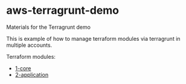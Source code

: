 # aws-terragrunt-demo
Materials for the Terragrunt demo

This is example of how to manage terraform modules via terragrunt in multiple accounts.

Terraform modules:
- [1-core](https://github.com/vadymbat/aws-terragrunt-demo-tf-module-core)
- [2-application](https://github.com/vadymbat/aws-terragrunt-demo-tf-module-application)
